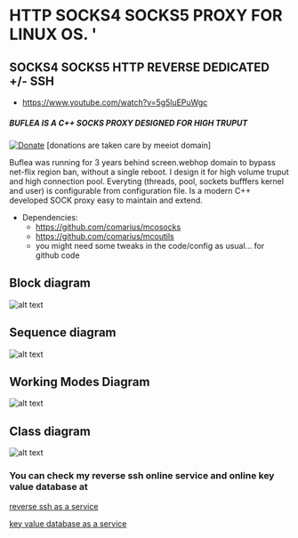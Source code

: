 # HTTP SOCKS4 SOCKS5 PROXY FOR LINUX OS. '
## SOCKS4 SOCKS5 HTTP REVERSE DEDICATED +/- SSH
* https://www.youtube.com/watch?v=5g5luEPuWgc

##### BUFLEA IS A C++ SOCKS PROXY DESIGNED FOR HIGH TRUPUT


[![Donate](https://img.shields.io/badge/Donate-PayPal-green.svg)](https://www.paypal.com/cgi-bin/webscr?cmd=_s-xclick&hosted_button_id=L9RVWU5NUZ4YG)   [donations are taken care by meeiot domain]

Buflea was running for 3 years behind screen.webhop domain to bypass net-flix region ban, 
without a single reboot. I design it for high volume truput and high connection pool.
Everyting (threads, pool, sockets bufffers kernel and user) is configurable from configuration file.
Is a modern C++ developed SOCK proxy easy to maintain and extend.


* Dependencies: 
  * https://github.com/comarius/mcosocks
  * https://github.com/comarius/mcoutils
  * you might need some tweaks in the code/config as usual... for github code


## Block diagram

![alt text](https://github.com/comarius/buflea/blob/master/tuls/buflea-block.png "buflea")

## Sequence diagram

![alt text](https://github.com/comarius/buflea/blob/master/tuls/bufleaflow.png "buflea")

## Working Modes Diagram 

![alt text](https://github.com/comarius/buflea/blob/master/tuls/bufleamodes.png "buflea")

## Class diagram
![alt text](https://github.com/comarius/buflea/blob/master/tuls/bufleaclass.png "buflea")



###  You can check my reverse ssh online service and online key value database at 

[reverse ssh as a service](http://www.mylinuz.com)

[key value database as a service](https://www.meeiot.org)
